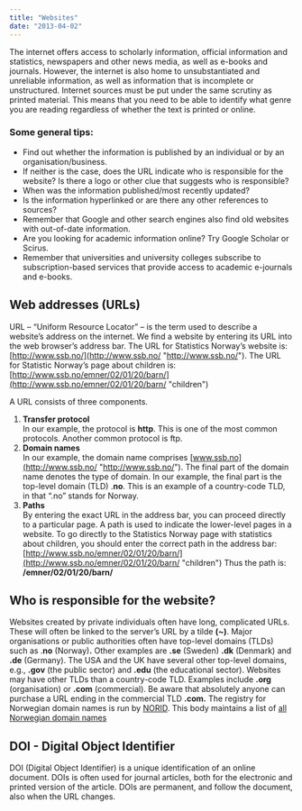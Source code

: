```yaml
---
title: "Websites"
date: "2013-04-02"
---
```


The internet offers access to scholarly information, official information and statistics, newspapers and other news media, as well as e-books and journals. However, the internet is also home to unsubstantiated and unreliable information, as well as information that is incomplete or unstructured. Internet sources must be put under the same scrutiny as printed material. This means that you need to be able to identify what genre you are reading regardless of whether the text is printed or online.

### Some general tips:

- Find out whether the information is published by an individual or by an organisation/business.
- If neither is the case, does the URL indicate who is responsible for the website? Is there a logo or other clue that suggests who is responsible?
- When was the information published/most recently updated?
- Is the information hyperlinked or are there any other references to sources?
- Remember that Google and other search engines also find old websites with out-of-date information.
- Are you looking for academic information online? Try Google Scholar or Scirus.
- Remember that universities and university colleges subscribe to subscription-based services that provide access to academic e-journals and e-books.

## Web addresses (URLs)

URL – “Uniform Resource Locator” – is the term used to describe a website’s address on the internet. We find a website by entering its URL into the web browser’s address bar. The URL for Statistics Norway’s website is: [http://www.ssb.no/](http://www.ssb.no/ "http://www.ssb.no/"). The URL for Statistic Norway’s page about children is: [http://www.ssb.no/emner/02/01/20/barn/](http://www.ssb.no/emner/02/01/20/barn/ "children")

A URL consists of three components.

1. **Transfer protocol**  
    In our example, the protocol is **http**. This is one of the most common protocols. Another common protocol is ftp.
2. **Domain names**  
    In our example, the domain name comprises [www.ssb.no](http://www.ssb.no/ "http://www.ssb.no/"). The final part of the domain name denotes the type of domain. In our example, the final part is the top-level domain (TLD) .**no**. This is an example of a country-code TLD, in that “.no” stands for Norway.
3. **Paths**  
    By entering the exact URL in the address bar, you can proceed directly to a particular page. A path is used to indicate the lower-level pages in a website. To go directly to the Statistics Norway page with statistics about children, you should enter the correct path in the address bar: [http://www.ssb.no/emner/02/01/20/barn/](http://www.ssb.no/emner/02/01/20/barn/ "children") Thus the path is: **/emner/02/01/20/barn/**

## Who is responsible for the website?

Websites created by private individuals often have long, complicated URLs. These will often be linked to the server’s URL by a tilde **(~)**. Major organisations or public authorities often have top-level domains (TLDs) such as .**no** (Norway)**.** Other examples are **.se** (Sweden) **.dk** (Denmark) and **.de** (Germany). The USA and the UK have several other top-level domains, e.g., **.gov** (the public sector) and **.edu** (the educational sector). Websites may have other TLDs than a country-code TLD. Examples include **.org** (organisation) or **.com** (commercial). Be aware that absolutely anyone can purchase a URL ending in the commercial TLD **.com.** The registry for Norwegian domain names is run by [NORID](http://www.norid.no/index.en.html "(new window)"). This body maintains a list of [all Norwegian domain names](http://www.norid.no/domenenavnbaser/domreg.html "(new window)")

## DOI - Digital Object Identifier

DOI (Digital Object Identifier) is a unique identification of an online document. DOIs is often used for journal articles, both for the electronic and printed version of the article. DOIs are permanent, and follow the document, also when the URL changes.
